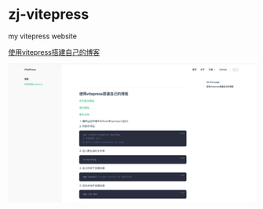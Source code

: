 # zj-vitepress
my vitepress website

[使用vitepress搭建自己的博客](./docs/install.md)

![预览](./static/overview.png ':size=WIDTHxHEIGHT')